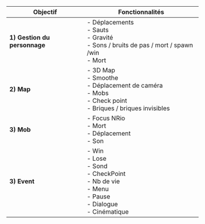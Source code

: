 | Objectif | Fonctionnalités |
| --- | --- |
| **1) Gestion du personnage** | - Déplacements <br>- Sauts<br>- Gravité<br>- Sons / bruits de pas / mort / spawn /win<br>- Mort
| **2) Map** | - 3D Map <br>- Smoothe<br>- Déplacement de caméra<br> - Mobs <br> - Check point <br> - Briques / briques invisibles
| **3) Mob** | - Focus NRio <br>- Mort<br>- Déplacement<br> - Son 
| **3) Event** | - Win <br>- Lose<br>- Sond<br> - CheckPoint <br> - Nb de vie <br>- Menu <br>- Pause<br>- Dialogue<br>- Cinématique
